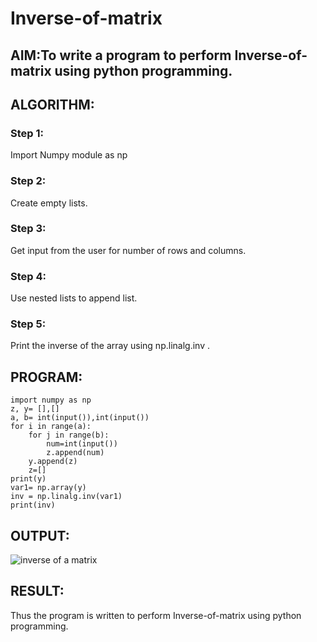 # Inverse-of-matrix

## AIM:To write a program to perform Inverse-of-matrix using python programming.

## ALGORITHM:
### Step 1:
Import Numpy module as np
### Step 2:
Create empty lists.
### Step 3:
Get input from the user for number of rows and columns.
### Step 4:
Use nested lists to append list.
### Step 5:
Print the inverse of the array using np.linalg.inv .


## PROGRAM:
~~~
import numpy as np
z, y= [],[]
a, b= int(input()),int(input())
for i in range(a):
    for j in range(b):
        num=int(input())
        z.append(num)
    y.append(z)
    z=[]
print(y)
var1= np.array(y)
inv = np.linalg.inv(var1)
print(inv)
~~~

## OUTPUT:
![inverse of a matrix ](https://user-images.githubusercontent.com/93978702/154786792-15e715b9-f4b2-4377-9f87-1096ab387b19.png)

## RESULT:
Thus the program is written to perform Inverse-of-matrix using python programming.
